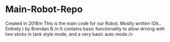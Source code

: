 # Main-Robot-Repo
Created in 2018/n
This is the main code for our Robot. Mostly written (Ok.. Entirely.) by Brendan B./n
It contains basic functionality to allow driving with two sticks in tank style mode, and a very basic auto mode./n
